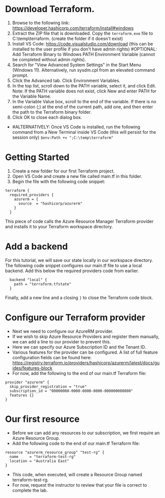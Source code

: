 # Download Terraform. 
1.  Browse to the following link: https://developer.hashicorp.com/terraform/install#windows
2.  Extract the ZIP file that is downloaded. Copy the ```terraform.exe``` file to C:\temp\terraform. (create the folder if it doesn't exist)
3.  Install VS Code: https://code.visualstudio.com/download (this can be installed to the user profile if you don't have admin rights)
#OPTIONAL: Add Terraform Binary to Windows PATH Environment Variable (cannot be completed without admin rights).
1.  Search for "View Advanced System Settings" in the Start Menu (Windows 11). Alternatively, run sysdm.cpl from an elevated command prompt.
2.  Click the Advanced tab. Click Environment Variables.
3.  In the top list, scroll down to the PATH variable, select it, and click Edit. Note: If the PATH variable does not exist, click New and enter PATH for the Variable Name.
4.  In the Variable Value box, scroll to the end of the variable. If there is no semi-colon (;) at the end of the current path, add one, and then enter the path to the Terraform binary folder.
5.  Click OK to close each dialog box.
- #ALTERNATIVELY: Once VS Code is installed, run the following command from a New Terminal inside VS Code (this will persist for the session only) ```$env:Path += ";C:\temp\terraform"```

# Getting Started
1.	Create a new folder for our first Terraform project.
2.	Open VS Code and create a new file called main.tf in this folder.
3.	Begin the file with the following code snippet:
```
terraform {
  required_providers {
    azurerm = {
      source  = "hashicorp/azurerm"
    }
  }
```
This piece of code calls the Azure Resource Manager Terraform provider and installs it to your Terraform workspace directory.

# Add a backend
For this tutorial, we will save our state locally in our workspace directory.
The following code snippet configures our main.tf file to use a local backend. Add this below the required providers code from earlier.
```
  backend "local" {
    path = "terraform.tfstate"
  }
```
Finally, add a new line and a closing ```}``` to close the Terraform code block.

# Configure our Terraform provider
- Next we need to configure our AzureRM provider.
- If we wish to skip Azure Resource Providers and register them manually, we can add a line to our provider to prevent this.
- Here we can specify our Azure Subscription ID and the Tenant ID.
- Various features for the provider can be configured. A list of full feature configuration fields can be found here: https://registry.terraform.io/providers/hashicorp/azurerm/latest/docs/guides/features-block
- For now, add the following to the end of our main.tf Terraform file:
```
provider "azurerm" {
  skip_provider_registration = "true"
  subscription_id = "00000000-0000-0000-0000-000000000000"
  features {}
}
```

# Our first resource
- Before we can add any resources to our subscription, we first require an Azure Resource Group.
- Add the following code to the end of our main.tf Terraform file:
```
resource "azurerm_resource_group" "test-rg" {
  name     = "terraform-test-rg"
  location = "Australia East"
}
```
- This code, when executed, will create a Resource Group named terraform-test-rg.
- For now, request the instructor to review that your file is correct to complete the lab.
